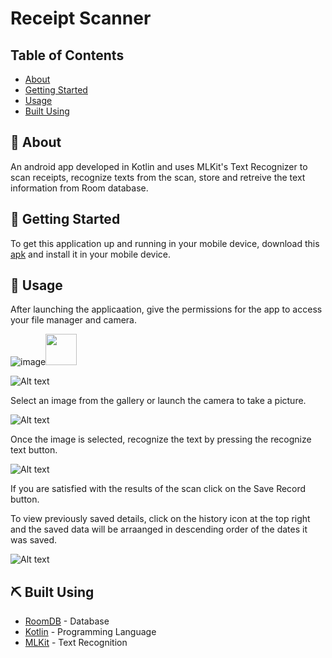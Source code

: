 # Receipt Scanner

## Table of Contents

+ [About](#about)
+ [Getting Started](#getting_started)
+ [Usage](#usage)
+ [Built Using](#built_using)

## 🧐 About <a name = "about"></a>

An android app developed in Kotlin and uses MLKit's Text Recognizer to scan receipts, recognize texts from the scan, store and retreive the text information from Room database.

## 🏁 Getting Started <a name = "getting_started"></a>

To get this application up and running in your mobile device, download this [apk](https://drive.google.com/drive/folders/1bZZO4OSPRHlOLamu_8oQmBu0SbPc_YcL) and install it in your mobile device.

## 🎈 Usage <a name = "usage"></a>

After launching the applicaation, give the permissions for the app to access your file manager and camera.

![image ](https://github.com/CaptanoMaina/Receipt-Scanner/blob/master/image%20source/perm1.jpeg?raw=true)<img src="https://github.com/CaptanoMaina/Receipt-Scanner/blob/master/image%20source/perm1.jpeg?raw=true" width = "50">

![Alt text](image%20source/perm2.jpeg)

Select an image from the gallery or launch the camera to take a picture.

![Alt text](image%20source/gallery.jpeg)

Once the image is selected, recognize the text by pressing the recognize text button.

![Alt text](image%20source/recog.jpeg)

If you are satisfied with the results of the scan click on the Save Record button.

To view previously saved details, click on the history icon at the top right and the saved data will be arraanged in descending order of the dates it was saved.

![Alt text](image%20source/list.jpeg)

## ⛏️ Built Using <a name = "built_using"></a>

+ [RoomDB](https://developer.android.com/jetpack/androidx/releases/room/) - Database
+ [Kotlin](https://kotlinlang.org/) - Programming Language
+ [MLKit](https://developers.google.com/ml-kit/) - Text Recognition
